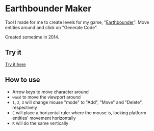 # Earthbounder Maker

Tool I made for me to create levels for my game, "[Earthbounder](http://kevinpageau.com/earthbounder)". Move entities around and click on "Generate Code".

Created sometime in 2014.



## Try it

[Try it here](http://kevinpageau.com/earthbounder-maker)



## How to use

* Arrow keys to move character around
* `wasd` to move the viewport around
* `1`, `2`, `3` will change mouse "mode" to "Add", "Move" and "Delete", respectively
* `E` will place a horizontal ruler where the mouse is, locking platform entities' movement horizontally
* `R` will do the same vertically